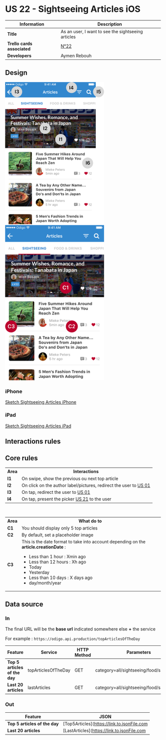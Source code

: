 # US 22 - Sightseeing Articles iOS

|	Information                | Description                                          |
|----------------------------|------------------------------------------------------|
| **Title**                  | As an user, I want to see the sightseeing articles 	|
| **Trello cards associated**| <a href="#">N°22</a>                                 |
| **Developers**  | Aymen Rebouh                                      	            |

## Design

<img src="ExampleNavigationRules.png" width=320/> <img src="ExampleInterfaceRules.png" width=320/>

### iPhone
<a href="#">Sketch Sightseeing Articles iPhone</a>

### iPad
<a href="#">Sketch Sightseeing Articles iPad</a>

## Interactions rules

<table>
<tr>
  <th>Area</th>
  <th>Interactions</th>
</tr>

<tr>
  <td><b>I1</b></td>
  <td>On swipe, show the previous ou next top article </td>
</tr>

<tr>
  <td><b>I2</b></td>
  <td>On click on the author label/pictures, redirect the user to <a href="#">US 01</a></td>
</tr>

<tr>
  <td><b>I3</b></td>
  <td>On tap, redirect the user to <a href="#">US 01</a></td>
</tr>

<tr>
  <td><b>I4</b></td>
  <td>On tap, present the picker <a href="#">US 21</a> to the user</td>
</tr>

## Core rules

<table>
<tr>
  <th>Area</th>
  <th>What do to</th>
</tr>

<tr>
  <td><b>C1</b></td>
  <td>You should display only 5 top articles</td>
</tr>

<tr>
  <td><b>C2</b></td>
    <td>By default, set a placeholder image</td>
</tr>

<tr>
  <td><b>C3</b></td>
  <td>This is the date format to take into account depending on the <b>article.creationDate</b> : 
      <ul>
        <li>Less than 1 hour : Xmin ago</li>
        <li>Less than 12 hours : Xh ago</li>
        <li>Today</li>
        <li>Yesterday</li>
        <li>Less than 10 days : X days ago</li>
        <li>day/month/year</li>
      </ul>
   </td>
</tr>
</table>

## Data source

### In

The final URL will be the **base url** indicated somewhere else **+** the service 

For example : `https://odigo.api.production/topArticlesOfTheDay`


| Feature                       | Service             | HTTP Method | Parameters                                | Content-type      |
|-------------------------------|---------------------|-------------|-------------------------------------------|-------------------|
| **Top 5 articles of the day** | topArticlesOfTheDay | GET         | category=all/sightseeing/food/shopping/...| applications/json |
| **Last 20 articles**          | lastArticles        | GET         | category=all/sightseeing/food/shopping/...| applications/json |

### Out

| Feature                       | JSON                                        |
|-------------------------------|---------------------------------------------|
| **Top 5 articles of the day** | [Top5Articles](https://link.to.jsonFile.com |
| **Last 20 articles**          | [LastArticles](https://link.to.jsonFile.com |
